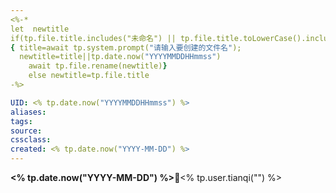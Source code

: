 ```yaml
---
<%-* 
let  newtitle
if(tp.file.title.includes("未命名") || tp.file.title.toLowerCase().includes("untitled")) 
{ title=await tp.system.prompt("请输入要创建的文件名");
  newtitle=title||tp.date.now("YYYYMMDDHHmmss")
	await tp.file.rename(newtitle)}
	else newtitle=tp.file.title
-%>

UID: <% tp.date.now("YYYYMMDDHHmmss") %> 
aliases: 
tags: 
source: 
cssclass: 
created: <% tp.date.now("YYYY-MM-DD") %>
---
```

**<% tp.date.now("YYYY-MM-DD") %>**🌱<% tp.user.tianqi("") %>



